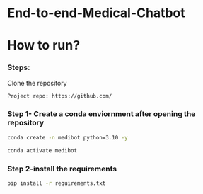 # End-to-end-Medical-Chatbot

# How to run?
### Steps:

Clone the repository

```bash
Project repo: https://github.com/
```
### Step 1- Create a conda enviornment after opening the repository

```bash
conda create -n medibot python=3.10 -y
```

```bash
conda activate medibot
```

### Step 2-install the requirements
```bash
pip install -r requirements.txt
```
